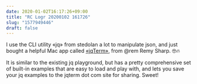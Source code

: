 ```yaml
---
date: 2020-01-02T16:17:26+09:00
title: "RC Logr 20200102 161726"
slug: "1577949446"
draft: false
---
```


I use the CLI utility «jq» from stedolan a lot to manipulate json, and just bought a helpful Mac app called [«jqTerm»](https://gumroad.com/l/jqterm), from @rem Remy Sharp. 🤓🔥

It is similar to the existing jq playground, but has a pretty comprehensive set of built-in examples that are easy to load and play with, and lets you save your jq examples to the jqterm dot com site for sharing. Sweet! 
